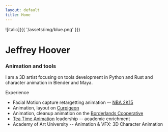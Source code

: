 ```yaml
---
layout: default
title: Home
---
```


![italic]({{ '/assets/img/blue.png' }})

# Jeffrey Hoover
### Animation and tools

I am a 3D artist focusing on tools development in Python and Rust
and character animation in Blender and Maya.

Experience
 * Facial Motion capture retargetting animation -- [NBA 2K15](https://youtu.be/BmC8k752w1Q?t=167)
 * Animation, layout on [Curpigeon](https://www.imdb.com/title/tt4547358/fullcredits)
 * Animation, cleanup animation on the [Borderlands Cooperative](http://ir.take2games.com/phoenix.zhtml?c=86428&p=irol-newsArticle&ID=1797732&highlight=)
 * [Tea Time Animation](https://teatimeanimation.com/) leadership -- academic enrichment
 * Academy of Art University -- Animation & VFX: 3D Character Animation
